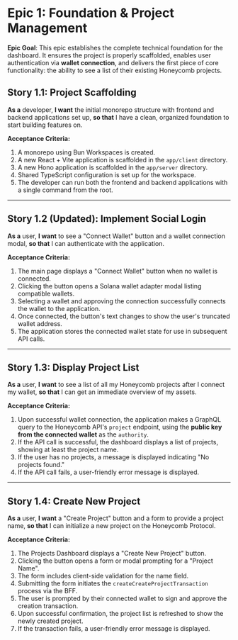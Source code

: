 # Epic 1: Foundation & Project Management

**Epic Goal**: This epic establishes the complete technical foundation for the dashboard. It ensures the project is properly scaffolded, enables user authentication via **wallet connection**, and delivers the first piece of core functionality: the ability to see a list of their existing Honeycomb projects.

## Story 1.1: Project Scaffolding
**As a** developer, **I want** the initial monorepo structure with frontend and backend applications set up, **so that** I have a clean, organized foundation to start building features on.

**Acceptance Criteria:**
1.  A monorepo using Bun Workspaces is created.
2.  A new React + Vite application is scaffolded in the `app/client` directory.
3.  A new Hono application is scaffolded in the `app/server` directory.
4.  Shared TypeScript configuration is set up for the workspace.
5.  The developer can run both the frontend and backend applications with a single command from the root.

---
## Story 1.2 (Updated): Implement Social Login
**As a** user, **I want** to see a "Connect Wallet" button and a wallet connection modal, **so that** I can authenticate with the application.

**Acceptance Criteria:**
1.  The main page displays a "Connect Wallet" button when no wallet is connected.
2.  Clicking the button opens a Solana wallet adapter modal listing compatible wallets.
3.  Selecting a wallet and approving the connection successfully connects the wallet to the application.
4.  Once connected, the button's text changes to show the user's truncated wallet address.
5.  The application stores the connected wallet state for use in subsequent API calls.

---
## Story 1.3: Display Project List
**As a** user, **I want** to see a list of all my Honeycomb projects after I connect my wallet, **so that** I can get an immediate overview of my assets.

**Acceptance Criteria:**
1.  Upon successful wallet connection, the application makes a GraphQL query to the Honeycomb API's `project` endpoint, using the **public key from the connected wallet** as the `authority`.
2.  If the API call is successful, the dashboard displays a list of projects, showing at least the project name.
3.  If the user has no projects, a message is displayed indicating "No projects found."
4.  If the API call fails, a user-friendly error message is displayed.

---
## **Story 1.4: Create New Project**
**As a** user, **I want** a "Create Project" button and a form to provide a project name, **so that** I can initialize a new project on the Honeycomb Protocol.

**Acceptance Criteria:**
1.  The Projects Dashboard displays a "Create New Project" button.
2.  Clicking the button opens a form or modal prompting for a "Project Name".
3.  The form includes client-side validation for the name field.
4.  Submitting the form initiates the `createCreateProjectTransaction` process via the BFF.
5.  The user is prompted by their connected wallet to sign and approve the creation transaction.
6.  Upon successful confirmation, the project list is refreshed to show the newly created project.
7.  If the transaction fails, a user-friendly error message is displayed.

